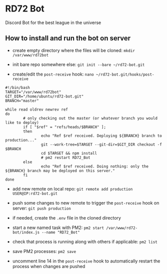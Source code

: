 # RD72 Bot
Discord Bot for the best league in the universe

## How to install and run the bot on server

- create empty directory where the files will be cloned:
`mkdir /var/www/rd72bot`

- init bare repo somewhere else:
`git init --bare ~/rd72-bot.git`

- create/edit the `post-receive` hook:
`nano ~/rd72-bot.git/hooks/post-receive`

```
#!/bin/bash
TARGET="/var/www/rd72bot"
GIT_DIR="/home/ubuntu/rd72-bot.git"
BRANCH="master"

while read oldrev newrev ref
do
        # only checking out the master (or whatever branch you would like to deploy)
        if [ "$ref" = "refs/heads/$BRANCH" ];
        then
                echo "Ref $ref received. Deploying ${BRANCH} branch to production..."
                git --work-tree=$TARGET --git-dir=$GIT_DIR checkout -f $BRANCH
                cd $TARGET && npm install
                # pm2 restart RD72_Bot
        else
                echo "Ref $ref received. Doing nothing: only the ${BRANCH} branch may be deployed on this server."
        fi
done
```

- add new remote on local repo:
`git remote add production USER@IP:rd72-bot.git`

- push some changes to new remote to trigger the `post-receive` hook on server:
`git push production`

- if needed, create the `.env` file in the cloned directory

- start a new named task with PM2:
`pm2 start /var/www/rd72-bot/index.js --name "RD72_Bot"`

- check that process is running along with others if applicable:
`pm2 list`

- save PM2 processes:
`pm2 save`

- uncomment line 14 in the `post-receive` hook to automatically restart the process when changes are pushed


